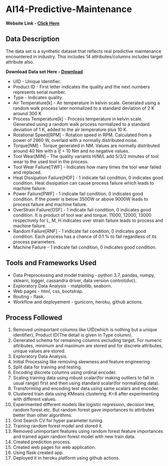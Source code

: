 # AI14-Predictive-Maintenance
**Website Link - [Click Here](https://machine-failure-ml.herokuapp.com/)**

## Data Description
The data set is a synthetic dataset that reflects real predictive maintenance encountered in industry. This includes 14 attributes/columns includes target attribute also.<br>

**Download Data set Here - [Download](https://archive.ics.uci.edu/ml/machine-learning-databases/00601/ai4i2020.csv)**

* UID - Unique Identifier.
* Product ID - First letter indicates the quality and the next numbers represents serial number.
* Type - Indicates quality.
* Air Temperature[k] - Air temperature in kelvin scale. Generated using a random walk process later normalized to a standard deviation of 2 K around 300 K
* Process Temperature[k] - Process temperature in kelvin scale. Generated using a random walk process normalized to a standard deviation of 1 K, added to the air temperature plus 10 K.
* Rotational Speed[RPM] - Rotation speed in RPM. Calculated from a power of 2860 W, overlaid with a normally distributed noise.
* Torque[NM] - Torque generated in NM. Values are normally distributed around 40 Nm with a Ïƒ = 10 Nm and no negative values.
* Tool Wear[MIN] - The quality variants H/M/L add 5/3/2 minutes of tool wear to the used tool in the process.
* Tool Wear Failure[TWF] - Indicates how many times the tool wear failed and replaced.
* Heat Dissipation Failure[HDF] - 1 indicate fail condition, 0 indicates good condition. Heat dissipation can cause process failure which leads to machine failure.
* Power Failure[PWF] - 1 indicate fail condition, 0 indicates good condition. If the power is below 3500W or above 9000W leads to process failure and machine failure.
* OverStrain Failure[OSF] - 1 indicate fail condition, 0 indicates good condition. It is product of tool war and torque. 11000, 12000, 13000 respectively for L, M, H indicates over strain failure leads to process and machine failure.
* Random Failure[RNF] - 1 indicate fail condition, 0 indicates good condition. Each process has a chance of 0.1 % to fail regardless of its process parameters.
* Machine Failure - 1 indicate fail condition, 0 indicates good condition.

## Tools and Frameworks Used
* Data Preprocessing and model training - python 3.7, pandas, numpy, sklearn, logger, cassandra driver, data version control(dvc).
* Exploratory Data Analysis - matplotlib, seaborn.
* Web pages - html, css, bootstrap.
* Routing - flask.
* Workflow and deployement - gunicorn, heroku, github actions.

## Process Followed
1. Removed unimportant columns like UID(which is nothing but a unique identifier), Product ID(The detail is given in Type column).
2. Generated schema for remaining columns excluding target. For numeric attributes, minimum and maximum are stored and for discrete attributes, unique values are stored.
3. Exploratory Data Analysis.
4. Initial Processing like removing skewness and feature engineering.
5. Split data for training and testing.
6. Encoding discrete columns using ordinal encoder.
7. Scaling training data using robust scalar(for making outliers to fall in usual range) first and then using standard scalar(for normalizing data).
8. Transforming and encoding test data using same scalars and encoder.
9. Clustered train data using KMeans clustering. K=8 after experimenting with different values.
10. Experimented different models like logistic regression, decision tree, random forest etc. But random forest gave importances to attributes better than other algorithms.
11. Grid Search CV for hyper parameter tuning.
12. Training random forest model and stored it.
13. Removed unimportant features using random forest feature importances and trained again random forest model with new train data.
14. Created prediction process.
15. Created web pages for web application.
16. Using flask created app.
17. Deployed it in heroku platform using github actions.
